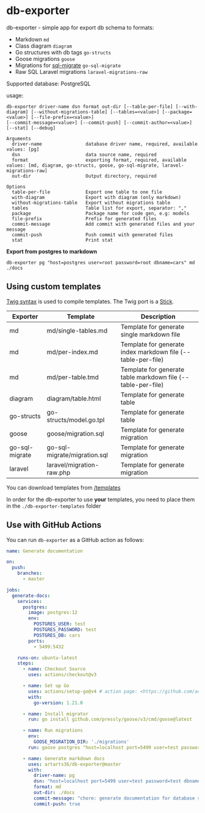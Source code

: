 # db-exporter

db-exporter - simple app for export db schema to formats:
* Markdown `md`
* Class diagram `diagram`
* Go structures with db tags `go-structs`
* Goose migrations `goose`
* Migrations for [sql-migrate](https://github.com/rubenv/sql-migrate) `go-sql-migrate`
* Raw SQL Laravel migrations `laravel-migrations-raw`

Supported database: PostgreSQL

usage:
```text
db-exporter driver-name dsn format out-dir [--table-per-file] [--with-diagram] [--without-migrations-table] [--tables=<value>] [--package=<value>] [--file-prefix=<value>]
[--commit-message=<value>] [--commit-push] [--commit-author=<value>] [--stat] [--debug]

Arguments
  driver-name                database driver name, required, available values: [pg]
  dsn                        data source name, required
  format                     exporting format, required, available values: [md, diagram, go-structs, goose, go-sql-migrate, laravel-migrations-raw]
  out-dir                    Output directory, required

Options
  table-per-file             Export one table to one file
  with-diagram               Export with diagram (only markdown)
  without-migrations-table   Export without migrations table
  tables                     Table list for export, separator: ","
  package                    Package name for code gen, e.g: models
  file-prefix                Prefix for generated files
  commit-message             Add commit with generated files and your message
  commit-push                Push commit with generated files
  stat                       Print stat
```

**Export from postgres to markdown**

```db-exporter pg "host=postgres user=root password=root dbname=cars" md ./docs```

## Using custom templates

[Twig syntax](https://twig.symfony.com) is used to compile templates. The Twig port is a [Stick](https://github.com/tyler-sommer/stick).

| Exporter       | Template                     | Description                                                  |
|----------------|------------------------------|--------------------------------------------------------------|
| md             | md/single-tables.md          | Template for generate single markdown file                   |
| md             | md/per-index.md              | Template for generate index markdown file (--table-per-file) |
| md             | md/per-table.tmd             | Template for generate table markdown file (--table-per-file) |
| diagram        | diagram/table.html           | Template for generate table                                  |
| go-structs     | go-structs/model.go.tpl      | Template for generate table                                  |
| goose          | goose/migration.sql          | Template for generate migration                              |
| go-sql-migrate | go-sql-migrate/migration.sql | Template for generate migration                              |
| laravel        | laravel/migration-raw.php    | Template for generate migration                              |

You can download templates from [/templates](./templates)

In order for the db-exporter to use **your** templates, you need to place them in the `./db-exporter-templates` folder

## Use with GitHub Actions

You can run `db-exporter` as a GitHub action as follows:

```yaml
name: Generate documentation

on:
  push:
    branches:
      - master

jobs:
  generate-docs:
    services:
      postgres:
        image: postgres:12
        env:
          POSTGRES_USER: test
          POSTGRES_PASSWORD: test
          POSTGRES_DB: cars
        ports:
          - 5499:5432

    runs-on: ubuntu-latest
    steps:
      - name: Checkout Source
        uses: actions/checkout@v3

      - name: Set up Go
        uses: actions/setup-go@v4 # action page: <https://github.com/actions/setup-go>
        with:
          go-version: 1.21.0

      - name: Install migrator
        run: go install github.com/pressly/goose/v3/cmd/goose@latest

      - name: Run migrations
        env:
          GOOSE_MIGRATION_DIR: './migrations'
        run: goose postgres "host=localhost port=5499 user=test password=test dbname=cars sslmode=disable" up

      - name: Generate markdown docs
        uses: artarts36/db-exporter@master
        with:
          driver-name: pg
          dsn: "host=localhost port=5499 user=test password=test dbname=cars sslmode=disable"
          format: md
          out-dir: ./docs
          commit-message: "chore: generate documentation for database schema"
          commit-push: true
````
